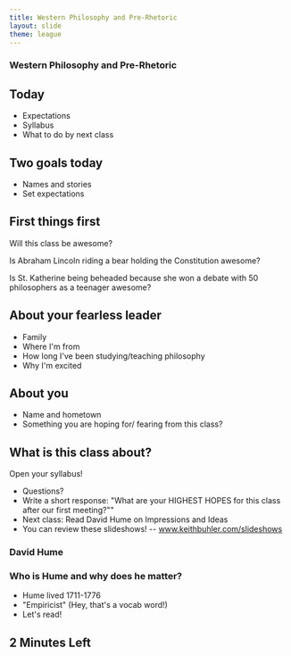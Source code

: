 ```yaml
---
title: Western Philosophy and Pre-Rhetoric
layout: slide
theme: league
---
```


<section><!--Syllabus begin-->
<section data-background="http://cdn.bloody-disgusting.com/wp-content/uploads/2015/03/Sunshine.jpg" data-markdown><!--Intro slide begin-->

# Western Philosophy and Pre-Rhetoric

</section> <!--Intro slide end-->
<section data-markdown> 

## Today

* Expectations
* Syllabus
* What to do by next class

</section><section data-markdown>

## Two goals today

- Names and stories
- Set expectations

</section><section data-markdown>

## First things first

Will this class be awesome?

</section><section data-background="https://img0.etsystatic.com/000/0/6230905/il_570xN.231283212.jpg">

Is Abraham Lincoln riding a bear holding the Constitution awesome?

</section><section data-background="http://www.wikigallery.org/paintings/223501-224000/223722/painting1.jpg">

Is St. Katherine being beheaded because she won a debate with 50 philosophers as a teenager awesome?

</section><section data-markdown>


## About your fearless leader

- Family
- Where I'm from
- How long I've been studying/teaching philosophy
- Why I'm excited

</section><section data-markdown>

## About you

* Name and hometown
* Something you are hoping for/ fearing from this class?

</section><section data-markdown>


## What is this class about?

Open your syllabus!

</section><section data-markdown>

* Questions?
* Write a short response: "What are your HIGHEST HOPES for this class after our first meeting?""
* Next class: Read David Hume on Impressions and Ideas
* You can review these slideshows! -- www.keithbuhler.com/slideshows


</section>
</section><!--Syllabus end-->


<section><!--Wed, Intro begin-->
<section data-background="http://static.tumblr.com/6433c819c8544bb9e6d643dc5c92df28/x9itfym/Uvomgzw2x/tumblr_static_aslan-lion-3-chronicles-of-narnia-voyage-of-the-dawn-treader-wallpaper.jpg" data-markdown>

# David Hume

### Who is Hume and why does he matter? 

* Hume lived 1711-1776
* "Empiricist" (Hey, that's a vocab word!)
* Let's read!

</section><section data-markdown>


## 2 Minutes Left


</section>
</section> <!--Wednesday, Intro end-->
